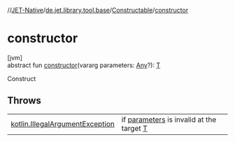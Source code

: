 //[JET-Native](../../../index.md)/[de.jet.library.tool.base](../index.md)/[Constructable](index.md)/[constructor](constructor.md)

# constructor

[jvm]\
abstract fun [constructor](constructor.md)(vararg parameters: [Any](https://kotlinlang.org/api/latest/jvm/stdlib/kotlin/-any/index.html)?): [T](index.md)

Construct

## Throws

| | |
|---|---|
| [kotlin.IllegalArgumentException](https://kotlinlang.org/api/latest/jvm/stdlib/kotlin/-illegal-argument-exception/index.html) | if [parameters](constructor.md) is invalid at the target [T](index.md) |
